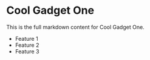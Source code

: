 # Cool Gadget One

This is the full markdown content for Cool Gadget One.

- Feature 1
- Feature 2
- Feature 3

